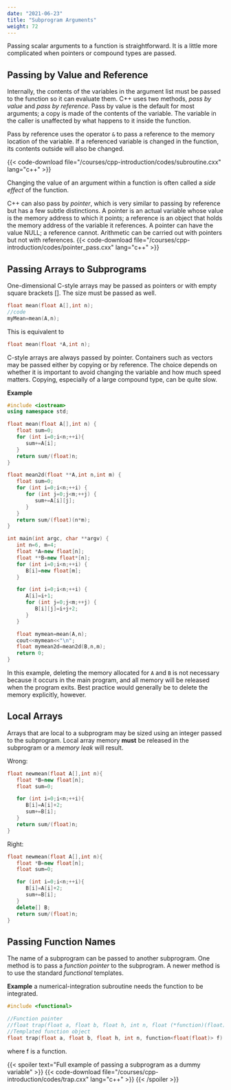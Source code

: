 ```yaml
---
date: "2021-06-23"
title: "Subprogram Arguments"
weight: 72
---
```


Passing scalar arguments to a function is straightforward.  It is a little more complicated when pointers or compound types are passed.

## Passing by Value and Reference

Internally, the contents of the variables in the argument list must be passed to the function so it can evaluate them.  C++ uses two methods, _pass by value_ and _pass by reference_.  Pass by value is the default for most arguments; a copy is made of the contents of the variable.  The variable in the caller is unaffected by what happens to it inside the function.

Pass by reference uses the operator `&` to pass a reference to the memory location of the variable.  If a referenced variable is changed in the function, its contents outside will also be changed.

{{< code-download file="/courses/cpp-introduction/codes/subroutine.cxx" lang="c++" >}}

Changing the value of an argument within a function is often called a _side effect_ of the function.

C++ can also pass by _pointer_, which is very similar to passing by reference but has a few subtle distinctions.  A pointer is an actual variable whose value is the memory address to which it points; a reference is an object that holds the memory address of the variable it references.  A pointer can have the value NULL; a reference cannot.  Arithmetic can be carried out with pointers but not with references.
{{< code-download file="/courses/cpp-introduction/codes/pointer_pass.cxx" lang="c++" >}}

## Passing Arrays to Subprograms

One-dimensional C-style arrays may be passed as pointers or with empty square brackets [].  The size must be passed as well.
```c++
float mean(float A[],int n);
//code
myMean=mean(A,n);
```
This is equivalent to
```c++
float mean(float *A,int n);
```
C-style arrays are always passed by pointer.
Containers such as vectors may be passed either by copying or by reference.
The choice depends on whether it is important to avoid changing the variable and how much speed matters.  Copying, especially of a large compound type, can be quite slow.

**Example**
```c++
#include <iostream>
using namespace std;

float mean(float A[],int n) {
   float sum=0;
   for (int i=0;i<n;++i){
      sum+=A[i];
   }
   return sum/(float)n;
}

float mean2d(float **A,int n,int m) {
   float sum=0;
   for (int i=0;i<n;++i) {
      for (int j=0;j<m;++j) {
         sum+=A[i][j];
      }
   }
   return sum/(float)(n*m);
}

int main(int argc, char **argv) {
   int n=6, m=4;
   float *A=new float[n];
   float **B=new float*[n];
   for (int i=0;i<n;++i) {
      B[i]=new float[m];
   }

   for (int i=0;i<n;++i) {
      A[i]=i+1;
      for (int j=0;j<m;++j) {
         B[i][j]=i+j+2;
      }
   }

   float mymean=mean(A,n);
   cout<<mymean<<"\n";
   float mymean2d=mean2d(B,n,m);
   return 0;
}
```
In this example, deleting the memory allocated for `A` and `B` is not necessary because it occurs in the main program, and all memory will be released when the program exits.  Best practice would generally be to delete the memory explicitly, however.

## Local Arrays

Arrays that are local to a subprogram may be sized using an integer passed to the subprogram.
Local array memory __must__ be released in the subprogram or a _memory leak_ will result.

Wrong:
```c++
float newmean(float A[],int n){
   float *B=new float[n];
   float sum=0;

   for (int i=0;i<n;++i){
      B[i]=A[i]+2;
      sum+=B[i];
   }
   return sum/(float)n;
}
```
Right:
```c++
float newmean(float A[],int n){
   float *B=new float[n];
   float sum=0;

   for (int i=0;i<n;++i){
      B[i]=A[i]+2;
      sum+=B[i];
   }
   delete[] B;
   return sum/(float)n;
}
```

## Passing Function Names

The name of a subprogram can be passed to another subprogram.  One method is to pass a _function pointer_ to the subprogram.  A newer method is to use the standard _functional_ templates.  

**Example**
a numerical-integration subroutine needs the function to be integrated.
```c++
#include <functional>

//Function pointer
//float trap(float a, float b, float h, int n, float (*function)(float)) {
//Templated function object
float trap(float a, float b, float h, int n, function<float(float)> f) {
```
where f is a function.

{{< spoiler text="Full example of passing a subprogram as a dummy variable" >}}
{{< code-download file="/courses/cpp-introduction/codes/trap.cxx" lang="c++" >}}
{{< /spoiler >}}


